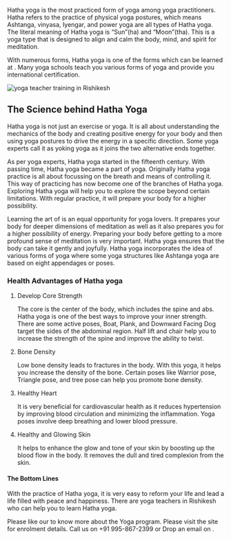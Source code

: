 <p>Hatha yoga is the most practiced form of yoga among yoga practitioners. Hatha refers to the practice of physical yoga postures, which means Ashtanga, vinyasa, Iyengar, and power yoga are all types of Hatha yoga. The literal meaning of Hatha yoga is “Sun”(ha) and “Moon”(tha). This is a yoga type that is designed to align and calm the body, mind, and spirit for meditation.</p> 
<p>With numerous forms, Hatha yoga is one of the forms which can be learned at <a href="https://rishikeshvinyasayogaschool.com/yoga-teacher-training-in-rishikesh/"yoga teacher training in Rishikesh></a>. Many yoga schools teach you various forms of yoga and provide you international certification.</p>
<img src="https://www.google.com/imgres?imgurl=https%3A%2F%2Frishikeshvinyasayogaschool.com%2Fwp-content%2Fuploads%2F2019%2F05%2Fbest-yoga-destination-Bali-1024x658.jpg&imgrefurl=https%3A%2F%2Frishikeshvinyasayogaschool.com%2F2019%2F05%2F16%2Fbest-yoga-destination-bali%2F&docid=BkvKtPLD-FLHbM&tbnid=DRgFp62rYKDEtM%3A&vet=12ahUKEwj__o-_uvbmAhVD73MBHfalAfs4ZBAzKGAwYHoFCAEQygE..i&w=1024&h=658&hl=en&bih=657&biw=1360&q=site%3Ahttps%3A%2F%2Frishikeshvinyasayogaschool.com%2F&ved=2ahUKEwj__o-_uvbmAhVD73MBHfalAfs4ZBAzKGAwYHoFCAEQygE&iact=mrc&uact=8" alt="yoga teacher training in Rishikesh" title="yoga teacher training in Rishikesh"></img>
<h2>The Science behind Hatha Yoga</h2>  
<p>Hatha yoga is not just an exercise or yoga. It is all about understanding the mechanics of the body and creating positive energy for your body and then using yoga postures to drive the energy in a specific direction. Some yoga experts call it as yoking yoga as it joins the two alternative ends together.</p> 
<p>As per yoga experts, Hatha yoga started in the fifteenth century. With passing time, Hatha yoga became a part of yoga. Originally Hatha yoga practice is all about focussing on the breath and means of controlling it. This way of practicing has now become one of the branches of Hatha yoga. Exploring Hatha yoga will help you to explore the scope beyond certain limitations. With regular practice, it will prepare your body for a higher possibility.</p>
<p>Learning the art of <a href="https://rishikeshvinyasayogaschool.com/hatha-yoga/"Hatha yoga></a> is an equal opportunity for yoga lovers. It prepares your body for deeper dimensions of meditation as well as it also prepares you for a higher possibility of energy. Preparing your body before getting to a more profound sense of meditation is very important. Hatha yoga ensures that the body can take it gently and joyfully. Hatha yoga incorporates the idea of various forms of yoga where some yoga structures like Ashtanga yoga are based on eight appendages or poses.</p> 
<h3>Health Advantages of Hatha yoga</h3>
<ol>
  <li>Develop Core Strength</li>
<p>The core is the center of the body, which includes the spine and abs. Hatha yoga is one of the best ways to improve your inner strength. There are some active poses, Boat, Plank, and Downward Facing Dog target the sides of the abdominal region. Half lift and chair help you to increase the strength of the spine and improve the ability to twist.</p> 
  <li>Bone Density</li>
<p>Low bone density leads to fractures in the body. With this yoga, it helps you increase the density of the bone. Certain poses like Warrior pose, Triangle pose, and tree pose can help you promote bone density.</p> 
  <li>Healthy Heart</li>
<p>It is very beneficial for cardiovascular health as it reduces hypertension by improving blood circulation and minimizing the inflammation. Yoga poses involve deep breathing and lower blood pressure.</p>
  <li>Healthy and Glowing Skin</li>
<p>It helps to enhance the glow and tone of your skin by boosting up the blood flow in the body. It removes the dull and tired complexion from the skin.</p>
  </ol>
<h4>The Bottom Lines</h4>                           
<p>With the practice of Hatha yoga, it is very easy to reform your life and lead a life filled with peace and happiness. There are yoga teachers in Rishikesh who can help you to learn Hatha yoga.</p>
Please like our <a href="https://www.facebook.com/Rishikesh.Vinyasa.Yoga.School/" Facebook page></a>  
<a href="https://rishikeshvinyasayogaschool.com/contact-us/"Contact us></a> to know more about the Yoga program. Please visit the site for enrolment details. Call us on +91 995-867-2399 or Drop an email on <a href="rishikeshvinyasayogaschool@gmail.com"rishikeshvinyasayogaschool@gmail.com></a>.
